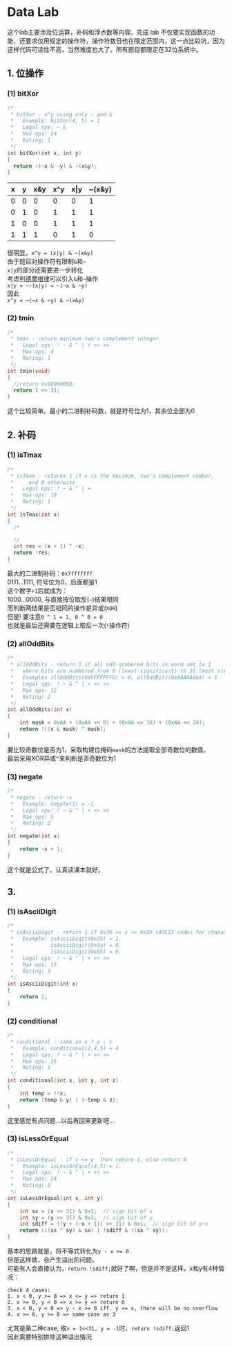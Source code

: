 # Data Lab
这个lab主要涉及位运算，补码和浮点数等内容。完成 lab 不仅要实现函数的功能，还要求仅用规定的操作符，操作符数目也在限定范围内，这一点比较坑，因为这样代码可读性不高，当然难度也大了。所有题目都限定在32位系统中。
## 1. 位操作
### (1) bitXor  

```C
/* 
 * bitXor - x^y using only ~ and & 
 *   Example: bitXor(4, 5) = 1
 *   Legal ops: ~ &
 *   Max ops: 14
 *   Rating: 1
 */
int bitXor(int x, int y)
{
  return ~(~x & ~y) & ~(x&y);
}
```  
|x|y|x&y|x^y|x\|y|~(x&y)|
|--|--|--|--|--|--|
|0|0|0|0|0|1|
|0|1|0|1|1|1|
|1|0|0|1|1|1|
|1|1|1|0|1|0|

很明显，```x^y = (x|y) & ~(x&y)```  
由于题目对操作符有限制```&```和```~```  
```x|y```的部分还需要进一步转化  
考虑到[德摩根律](https://zh.wikipedia.org/wiki/%E5%BE%B7%E6%91%A9%E6%A0%B9%E5%AE%9A%E5%BE%8B)可以引入```&```和```~```操作  
```x|y = ~~(x|y) = ~(~x & ~y)```  
因此  
```x^y = ~(~x & ~y) & ~(x&y)``` 
### (2) tmin
```C
/* 
 * tmin - return minimum two's complement integer 
 *   Legal ops: ! ~ & ^ | + << >>
 *   Max ops: 4
 *   Rating: 1
 */
int tmin(void)
{
  //return 0x80000000;
  return 1 << 31;
}
```
这个比较简单。最小的二进制补码数，就是符号位为1，其余位全部为0
## 2. 补码
### (1) isTmax
```C
/*
 * isTmax - returns 1 if x is the maximum, two's complement number,
 *     and 0 otherwise 
 *   Legal ops: ! ~ & ^ | +
 *   Max ops: 10
 *   Rating: 1
 */
int isTmax(int x)
{
  /*

  */
  int res = (x + 1) ^ ~x;
  return !res;
}
```
最大的二进制补码：```0x7fffffff```  
0111...1111, 符号位为0，后面都是1  
这个数字```+1```后就成为：  
1000...0000, 与直接按位取反(```~```)结果相同  
而判断两结果是否相同的操作是异或(```XOR```)  
但是! 要注意```0 ^ 1 = 1, 0 ^ 0 = 0```  
也就是最后还需要在逻辑上取反一次(```!```操作符)  
### (2) allOddBits
```C
/* 
 * allOddBits - return 1 if all odd-numbered bits in word set to 1
 *   where bits are numbered from 0 (least significant) to 31 (most significant)
 *   Examples allOddBits(0xFFFFFFFD) = 0, allOddBits(0xAAAAAAAA) = 1
 *   Legal ops: ! ~ & ^ | + << >>
 *   Max ops: 12
 *   Rating: 2
 */
int allOddBits(int x)
{
	int mask = 0xAA + (0xAA << 8) + (0xAA << 16) + (0xAA << 24);  
	return !((x & mask) ^ mask);
}
```
要比较奇数位是否为1，采取构建位掩码```mask```的方法提取全部奇数位的数值。  
最后采用XOR异或```^```来判断是否奇数位为1
### (3) negate
```C
/* 
 * negate - return -x 
 *   Example: negate(1) = -1.
 *   Legal ops: ! ~ & ^ | + << >>
 *   Max ops: 5
 *   Rating: 2
 */
int negate(int x)
{
	return ~x + 1;
}
```
这个就是公式了。认真读课本就好。
## 3.
###  (1) isAsciiDigit
```C
/* 
 * isAsciiDigit - return 1 if 0x30 <= x <= 0x39 (ASCII codes for characters '0' to '9')
 *   Example: isAsciiDigit(0x35) = 1.
 *            isAsciiDigit(0x3a) = 0.
 *            isAsciiDigit(0x05) = 0.
 *   Legal ops: ! ~ & ^ | + << >>
 *   Max ops: 15
 *   Rating: 3
 */
int isAsciiDigit(int x)
{
	return 2;
}
```
### (2) conditional
```C
/* 
 * conditional - same as x ? y : z 
 *   Example: conditional(2,4,5) = 4
 *   Legal ops: ! ~ & ^ | + << >>
 *   Max ops: 16
 *   Rating: 3
 */
int conditional(int x, int y, int z)
{
    int temp = !!x;
	return (temp & y) | (~temp & z);
}
```
这里感觉有点问题...以后再回来更新吧...
### (3) isLessOrEqual
```C
/* 
 * isLessOrEqual - if x <= y  then return 1, else return 0 
 *   Example: isLessOrEqual(4,5) = 1.
 *   Legal ops: ! ~ & ^ | + << >>
 *   Max ops: 24
 *   Rating: 3
 */
int isLessOrEqual(int x, int y)
{
	int sx = (x >> 31) & 0x1;  // sign bit of x
 	int sy = (y >> 31) & 0x1;  // sign bit of y
  	int sdiff = ((y + (~x + 1)) >> 31) & 0x1;  // sign bit of y-x
  	return (((sx ^ sy) & sx) | !sdiff & !(sx ^ sy));
}
```
基本的思路就是，将不等式转化为```y - x >= 0```  
但是这样做，会产生溢出的问题。  
可能有人会直接认为，```return !sdiff;```就好了啊，但是并不是这样。x和y有4种情况：
```
check 4 cases:
1. x < 0, y >= 0 => x <= y => return 1
2. x >= 0, y < 0 => x >= y => return 0
3. x < 0, y < 0 => y - x >= 0 iff. y >= x, there will be no overflow
4. x >= 0, y >= 0 => same case as 3
```
尤其是第二种case, 取```x = 1<<31, y = -1```时，```return !sdiff;```返回1  
因此需要特别排除这种溢出情况
